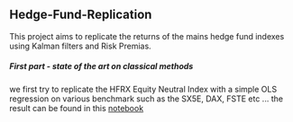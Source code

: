 ## Hedge-Fund-Replication

This project aims to replicate the returns of the mains hedge fund indexes using Kalman filters and Risk Premias.

##### First part - state of the art on classical methods

we first try to replicate the HFRX Equity Neutral Index with a simple OLS regression on various benchmark such as
the SX5E, DAX, FSTE etc ... the result can be found in this [notebook](https://nbviewer.jupyter.org/github/gwigniolle/Hedge-Fund-Replication/blob/master/OLS%20Regression%20on%20SX5E.ipynb)




